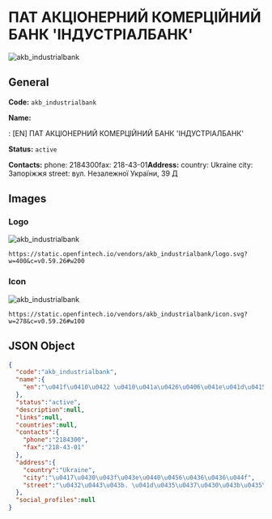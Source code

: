 
# ПАТ АКЦІОНЕРНИЙ  КОМЕРЦІЙНИЙ БАНК 'ІНДУСТРІАЛБАНК' 
![akb_industrialbank](https://static.openfintech.io/vendors/akb_industrialbank/logo.svg?w=400&c=v0.59.26#w200)  

## General 
 
**Code:** `akb_industrialbank` 
 
**Name:** 
 
:	[EN] ПАТ АКЦІОНЕРНИЙ  КОМЕРЦІЙНИЙ БАНК 'ІНДУСТРІАЛБАНК' 
 
**Status:** `active` 
 
**Contacts:** 
phone: 2184300fax: 218-43-01**Address:** 
country: Ukraine 
city: Запоріжжя 
street: вул. Незалежної України, 39 Д 

## Images 

### Logo 
 
![akb_industrialbank](https://static.openfintech.io/vendors/akb_industrialbank/logo.svg?w=400&c=v0.59.26#w200)  

```
https://static.openfintech.io/vendors/akb_industrialbank/logo.svg?w=400&c=v0.59.26#w200
```  

### Icon 
 
![akb_industrialbank](https://static.openfintech.io/vendors/akb_industrialbank/icon.svg?w=278&c=v0.59.26#w100)  

```
https://static.openfintech.io/vendors/akb_industrialbank/icon.svg?w=278&c=v0.59.26#w100
```  

## JSON Object 

```json
{
  "code":"akb_industrialbank",
  "name":{
    "en":"\u041f\u0410\u0422 \u0410\u041a\u0426\u0406\u041e\u041d\u0415\u0420\u041d\u0418\u0419  \u041a\u041e\u041c\u0415\u0420\u0426\u0406\u0419\u041d\u0418\u0419 \u0411\u0410\u041d\u041a '\u0406\u041d\u0414\u0423\u0421\u0422\u0420\u0406\u0410\u041b\u0411\u0410\u041d\u041a'"
  },
  "status":"active",
  "description":null,
  "links":null,
  "countries":null,
  "contacts":{
    "phone":"2184300",
    "fax":"218-43-01"
  },
  "address":{
    "country":"Ukraine",
    "city":"\u0417\u0430\u043f\u043e\u0440\u0456\u0436\u0436\u044f",
    "street":"\u0432\u0443\u043b. \u041d\u0435\u0437\u0430\u043b\u0435\u0436\u043d\u043e\u0457 \u0423\u043a\u0440\u0430\u0457\u043d\u0438, 39 \u0414"
  },
  "social_profiles":null
}
```  
